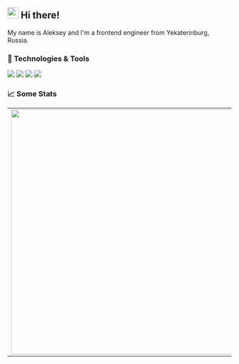 ## <img src="https://raw.githubusercontent.com/extremecodetv/extremecodetv/master/wave.gif" width="25px"> Hi there!

My name is Aleksey and I'm a frontend engineer from Yekaterinburg, Russia.

### 🔧 Technologies & Tools

![](https://img.shields.io/badge/Editor-WebStorm-informational?style=flat-square&logo=WebStorm&logoColor=white&color=555555)
![](https://img.shields.io/badge/Code-React-informational?style=flat-square&logo=react&logoColor=white&color=61DAFB)
![](https://img.shields.io/badge/Code-TypeScript-informational?style=flat-square&logo=TypeScript&logoColor=white&color=3178C6)
![](https://img.shields.io/badge/Code-JavaScript-informational?style=flat-square&logo=JavaScript&logoColor=white&color=F7DF1E)

### 📈 Some Stats

<p align="center">
  <table>
    <tr>
        <td><img width="550px" align="left" src="https://github-readme-stats.vercel.app/api?username=rushelex&hide_border=true&count_private=false&layout=compact&hide_title=true&show_icons=true&icon_color=5194f0&bg_color=ffffff" /></td>
        <td><a href="https://codestats.net/users/rushelex" target="_blank"><img width="550px" src="https://codestats-readme.vercel.app/api/top-langs/?username=rushelex&layout=compact&hide_border" /></a></td>
    </tr>   
  </table>
</p>
